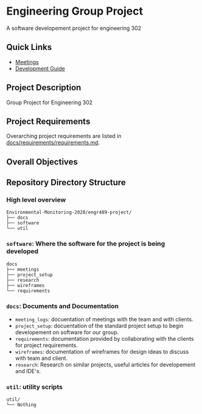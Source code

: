 # Engineering Group Project

A software developement project for engineering 302

## Quick Links

- [Meetings](docs/meeting_logs)
- [Development Guide](docs/technical/README.md)

## Project Description

Group Project for Engineering 302

## Project Requirements

Overarching project requirements are listed in [docs/requirements/requirements.md](docs/requirements/requirements.md).


## Overall Objectives


## Repository Directory Structure

### High level overview

```text
Environmental-Monitoring-2020/engr489-project/
├── docs
├── software
└── util
```

### `software`: Where the software for the project is being developed

```text
docs
├── meetings
├── project_setup
├── research
├── wireframes
└── requirements
```

### `docs`: Documents and Documentation



- `meeting_logs`: docuentation of meetings with the team and with clients.
- `project_setup`: docuentation of the standard project setup to begin developement on software for our group.
- `requirements`: documentation provided by collaborating with the clients for project requirements.
- `wireframes`: documentation of wireframes for design ideas to discuss with team and client.
- `research`: Research on similar projects, useful articles for developement and IDE's.


### `util`: utility scripts

```text
util/
└── Nothing
```
